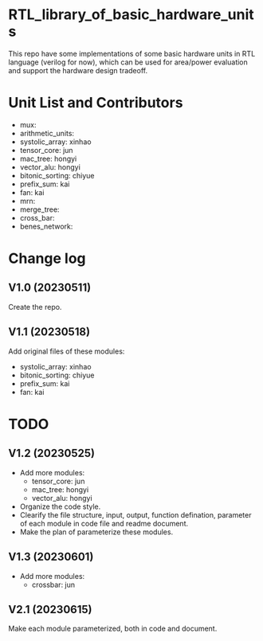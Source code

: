 # RTL_library_of_basic_hardware_units
This repo have some implementations of some basic hardware units in RTL language (verilog for now), which can be used for area/power evaluation and support the hardware design tradeoff.

# Unit List and Contributors
- mux:
- arithmetic_units: 
- systolic_array: xinhao
- tensor_core: jun
- mac_tree: hongyi
- vector_alu: hongyi
- bitonic_sorting: chiyue
- prefix_sum: kai
- fan: kai
- mrn: 
- merge_tree: 
- cross_bar: 
- benes_network:

# Change log

## V1.0 (20230511)
Create the repo.

## V1.1 (20230518)
Add original files of these modules:
- systolic_array: xinhao
- bitonic_sorting: chiyue
- prefix_sum: kai
- fan: kai

# TODO

## V1.2 (20230525)
- Add more modules:
  - tensor_core: jun
  - mac_tree: hongyi
  - vector_alu: hongyi
- Organize the code style.
- Clearify the file structure, input, output, function defination, parameter of each module in code file and readme document.
- Make the plan of parameterize these modules.

## V1.3 (20230601)
- Add more modules:
  - crossbar: jun

## V2.1 (20230615)
Make each module parameterized, both in code and document.
